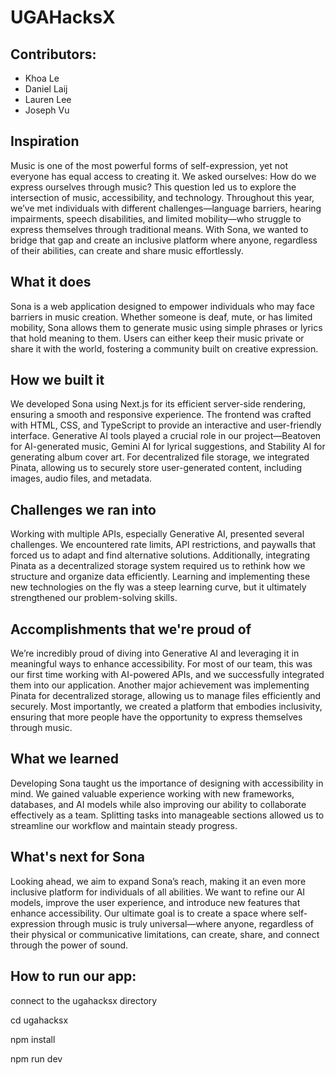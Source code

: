 # UGAHacksX

## Contributors:
- Khoa Le
- Daniel Laij
- Lauren Lee
- Joseph Vu

## Inspiration
Music is one of the most powerful forms of self-expression, yet not everyone has equal access to creating it. We asked ourselves: How do we express ourselves through music? This question led us to explore the intersection of music, accessibility, and technology. Throughout this year, we’ve met individuals with different challenges—language barriers, hearing impairments, speech disabilities, and limited mobility—who struggle to express themselves through traditional means. With Sona, we wanted to bridge that gap and create an inclusive platform where anyone, regardless of their abilities, can create and share music effortlessly.

## What it does
Sona is a web application designed to empower individuals who may face barriers in music creation. Whether someone is deaf, mute, or has limited mobility, Sona allows them to generate music using simple phrases or lyrics that hold meaning to them. Users can either keep their music private or share it with the world, fostering a community built on creative expression.

## How we built it
We developed Sona using Next.js for its efficient server-side rendering, ensuring a smooth and responsive experience. The frontend was crafted with HTML, CSS, and TypeScript to provide an interactive and user-friendly interface. Generative AI tools played a crucial role in our project—Beatoven for AI-generated music, Gemini AI for lyrical suggestions, and Stability AI for generating album cover art. For decentralized file storage, we integrated Pinata, allowing us to securely store user-generated content, including images, audio files, and metadata.

## Challenges we ran into
Working with multiple APIs, especially Generative AI, presented several challenges. We encountered rate limits, API restrictions, and paywalls that forced us to adapt and find alternative solutions. Additionally, integrating Pinata as a decentralized storage system required us to rethink how we structure and organize data efficiently. Learning and implementing these new technologies on the fly was a steep learning curve, but it ultimately strengthened our problem-solving skills.

## Accomplishments that we're proud of
We’re incredibly proud of diving into Generative AI and leveraging it in meaningful ways to enhance accessibility. For most of our team, this was our first time working with AI-powered APIs, and we successfully integrated them into our application. Another major achievement was implementing Pinata for decentralized storage, allowing us to manage files efficiently and securely. Most importantly, we created a platform that embodies inclusivity, ensuring that more people have the opportunity to express themselves through music.

## What we learned
Developing Sona taught us the importance of designing with accessibility in mind. We gained valuable experience working with new frameworks, databases, and AI models while also improving our ability to collaborate effectively as a team. Splitting tasks into manageable sections allowed us to streamline our workflow and maintain steady progress.

## What's next for Sona
Looking ahead, we aim to expand Sona’s reach, making it an even more inclusive platform for individuals of all abilities. We want to refine our AI models, improve the user experience, and introduce new features that enhance accessibility. Our ultimate goal is to create a space where self-expression through music is truly universal—where anyone, regardless of their physical or communicative limitations, can create, share, and connect through the power of sound.

## How to run our app:

connect to the ugahacksx directory

cd ugahacksx

npm install

npm run dev

